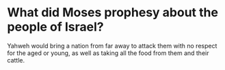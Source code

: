 # What did Moses prophesy about the people of Israel?

Yahweh would bring a nation from far away to attack them with no respect for the aged or young, as well as taking all the food from them and their cattle.
